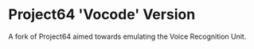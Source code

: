 # Project64 'Vocode' Version

A fork of Project64 aimed towards emulating the Voice Recognition Unit.
